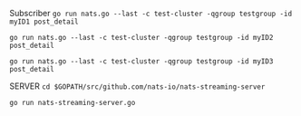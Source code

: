Subscriber
`go run nats.go --last -c test-cluster -qgroup testgroup -id myID1 post_detail`

`go run nats.go --last -c test-cluster -qgroup testgroup -id myID2 post_detail`

`go run nats.go --last -c test-cluster -qgroup testgroup -id myID3 post_detail`

SERVER
`cd $GOPATH/src/github.com/nats-io/nats-streaming-server`

`go run nats-streaming-server.go`